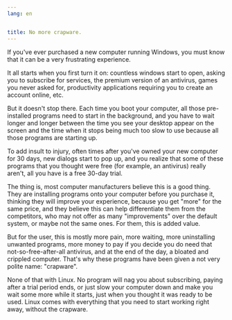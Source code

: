 ```yaml
---
lang: en


title: No more crapware.
---
```


If you've ever purchased a new computer running Windows, you must know that it can be a very
frustrating experience.

It all starts when you first turn it on: countless windows start to open, asking you to
subscribe for services, the premium version of an antivirus, games you never asked for,
productivity applications requiring you to create an account online, etc.

But it doesn't stop there. Each time you boot your computer, all those pre-installed
programs need to start in the background, and you have to wait longer and longer between the
time you see your desktop appear on the screen and the time when it stops being much too slow
to use because all those programs are starting up.

To add insult to injury, often times after you've owned your new computer for 30 days, new
dialogs start to pop up, and you realize that some of these programs that you thought were free
(for example, an antivirus) really aren't, all you have is a free 30-day trial.

The thing is, most computer manufacturers believe this is a good thing. They are installing
programs onto your computer before you purchase it, thinking they will improve your experience,
because you get "more" for the same price, and they believe this can help differentiate them
from the competitors, who may not offer as many "improvements" over the default system, or
maybe not the same ones. For them, this is added value.

But for the user, this is mostly more pain, more waiting, more uninstalling unwanted
programs, more money to pay if you decide you do need that not-so-free-after-all antivirus, and
at the end of the day, a bloated and crippled computer. That's why these programs have been
given a not very polite name: "crapware".

None of that with Linux. No program will nag you about subscribing, paying after a trial
period ends, or just slow your computer down and make you wait some more while it starts, just
when you thought it was ready to be used. Linux comes with everything that you need to start
working right away, without the crapware.




